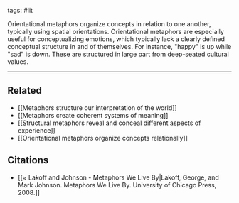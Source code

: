 tags: #lit 

Orientational metaphors organize concepts in relation to one another, typically using spatial orientations.  Orientational metaphors are especially useful for conceptualizing emotions, which typically lack a clearly defined conceptual structure in and of themselves. For instance, "happy" is up while "sad" is down. These are structured in large part from deep-seated cultural values.

---
## Related
- [[Metaphors structure our interpretation of the world]]
- [[Metaphors create coherent systems of meaning]]
- [[Structural metaphors reveal and conceal different aspects of experience]]
- [[Orientational metaphors organize concepts relationally]]

## Citations
- [[≈ Lakoff and Johnson - Metaphors We Live By|Lakoff, George, and Mark Johnson. Metaphors We Live By. University of Chicago Press, 2008.]]